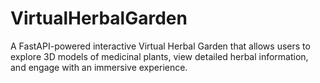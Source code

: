 # VirtualHerbalGarden
A FastAPI-powered interactive Virtual Herbal Garden that allows users to explore 3D models of medicinal plants, view detailed herbal information, and engage with an immersive experience.
